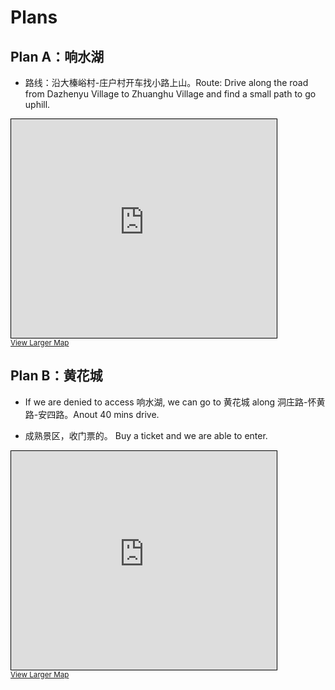 # Plans

## Plan A：响水湖

* 路线：沿大榛峪村-庄户村开车找小路上山。Route: Drive along the road from Dazhenyu Village to Zhuanghu Village and find a small path to go uphill.

<iframe width="425" height="350" src="https://www.openstreetmap.org/export/embed.html?bbox=116.43666744232179%2C40.44534675556847%2C116.48773670196535%2C40.467780193300705&amp;layer=cyclosm" style="border: 1px solid black"></iframe><br/>
<small><a href="https://www.openstreetmap.org/#map=15/40.4566/116.4622&amp;layers=YNG">View Larger Map</a></small>

## Plan B：黄花城

* If we are denied to access 响水湖, we can go to 黄花城 along 洞庄路-怀黄路-安四路。Anout 40 mins drive.

* 成熟景区，收门票的。 Buy a ticket and we are able to enter.

<iframe width="425" height="350" src="https://www.openstreetmap.org/export/embed.html?bbox=116.27672195434572%2C40.394541807937244%2C116.37886047363283%2C40.43943509811091&amp;layer=cyclosm" style="border: 1px solid black"></iframe><br/><small><a href="https://www.openstreetmap.org/#map=14/40.4170/116.3278&amp;layers=YNG">View Larger Map</a></small>